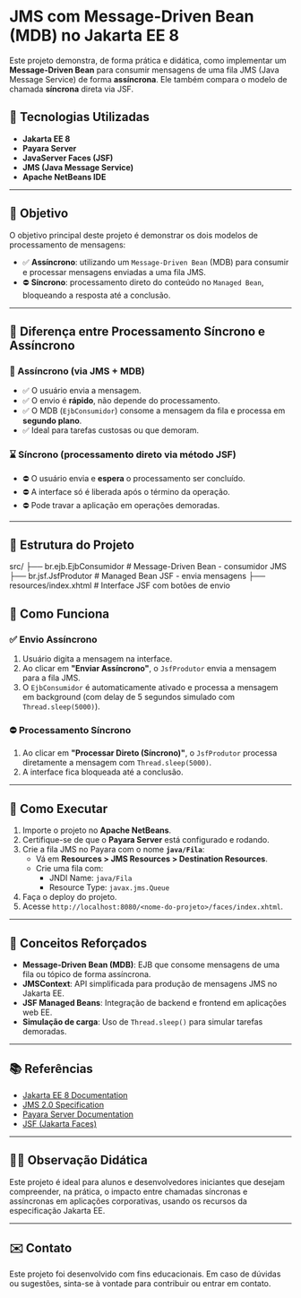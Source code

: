 
# JMS com Message-Driven Bean (MDB) no Jakarta EE 8

Este projeto demonstra, de forma prática e didática, como implementar um **Message-Driven Bean** para consumir mensagens de uma fila JMS (Java Message Service) de forma **assíncrona**. Ele também compara o modelo de chamada **síncrona** direta via JSF.

## 🧪 Tecnologias Utilizadas

- **Jakarta EE 8**
- **Payara Server**
- **JavaServer Faces (JSF)**
- **JMS (Java Message Service)**
- **Apache NetBeans IDE**

---

## 📌 Objetivo

O objetivo principal deste projeto é demonstrar os dois modelos de processamento de mensagens:

- ✅ **Assíncrono**: utilizando um `Message-Driven Bean` (MDB) para consumir e processar mensagens enviadas a uma fila JMS.
- ⛔ **Síncrono**: processamento direto do conteúdo no `Managed Bean`, bloqueando a resposta até a conclusão.

---

## 🔄 Diferença entre Processamento Síncrono e Assíncrono

### 🔁 Assíncrono (via JMS + MDB)

- ✅ O usuário envia a mensagem.
- ✅ O envio é **rápido**, não depende do processamento.
- ✅ O MDB (`EjbConsumidor`) consome a mensagem da fila e processa em **segundo plano**.
- ✅ Ideal para tarefas custosas ou que demoram.

### ⌛ Síncrono (processamento direto via método JSF)

- ⛔ O usuário envia e **espera** o processamento ser concluído.
- ⛔ A interface só é liberada após o término da operação.
- ⛔ Pode travar a aplicação em operações demoradas.

---

## 🧩 Estrutura do Projeto

src/
├── br.ejb.EjbConsumidor # Message-Driven Bean - consumidor JMS
├── br.jsf.JsfProdutor # Managed Bean JSF - envia mensagens
├── resources/index.xhtml # Interface JSF com botões de envio

## 🔧 Como Funciona

### ✅ Envio Assíncrono
1. Usuário digita a mensagem na interface.
2. Ao clicar em **"Enviar Assíncrono"**, o `JsfProdutor` envia a mensagem para a fila JMS.
3. O `EjbConsumidor` é automaticamente ativado e processa a mensagem em background (com delay de 5 segundos simulado com `Thread.sleep(5000)`).

### ⛔ Processamento Síncrono
1. Ao clicar em **"Processar Direto (Síncrono)"**, o `JsfProdutor` processa diretamente a mensagem com `Thread.sleep(5000)`.
2. A interface fica bloqueada até a conclusão.

---

## 🔨 Como Executar

1. Importe o projeto no **Apache NetBeans**.
2. Certifique-se de que o **Payara Server** está configurado e rodando.
3. Crie a fila JMS no Payara com o nome **`java/Fila`**:
   - Vá em **Resources > JMS Resources > Destination Resources**.
   - Crie uma fila com:
     - JNDI Name: `java/Fila`
     - Resource Type: `javax.jms.Queue`
4. Faça o deploy do projeto.
5. Acesse `http://localhost:8080/<nome-do-projeto>/faces/index.xhtml`.

---

## 🧠 Conceitos Reforçados

- **Message-Driven Bean (MDB)**: EJB que consome mensagens de uma fila ou tópico de forma assíncrona.
- **JMSContext**: API simplificada para produção de mensagens JMS no Jakarta EE.
- **JSF Managed Beans**: Integração de backend e frontend em aplicações web EE.
- **Simulação de carga**: Uso de `Thread.sleep()` para simular tarefas demoradas.

---

## 📚 Referências

- [Jakarta EE 8 Documentation](https://jakarta.ee/specifications/platform/8/)
- [JMS 2.0 Specification](https://jakarta.ee/specifications/messaging/2.0/)
- [Payara Server Documentation](https://docs.payara.fish/)
- [JSF (Jakarta Faces)](https://projects.eclipse.org/projects/ee4j.faces)

---

## 🧑‍🏫 Observação Didática

Este projeto é ideal para alunos e desenvolvedores iniciantes que desejam compreender, na prática, o impacto entre chamadas síncronas e assíncronas em aplicações corporativas, usando os recursos da especificação Jakarta EE.

---

## ✉️ Contato

Este projeto foi desenvolvido com fins educacionais. Em caso de dúvidas ou sugestões, sinta-se à vontade para contribuir ou entrar em contato.

